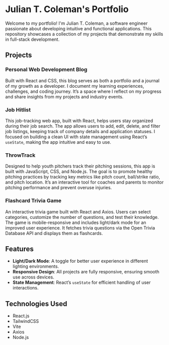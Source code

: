 # Julian T. Coleman's Portfolio

Welcome to my portfolio! I'm Julian T. Coleman, a software engineer passionate about developing intuitive and functional applications. This repository showcases a collection of my projects that demonstrate my skills in full-stack development.

## Projects

### Personal Web Development Blog
Built with React and CSS, this blog serves as both a portfolio and a journal of my growth as a developer. I document my learning experiences, challenges, and coding journey. It’s a space where I reflect on my progress and share insights from my projects and industry events.

### Job Hitlist
This job-tracking web app, built with React, helps users stay organized during their job search. The app allows users to add, edit, delete, and filter job listings, keeping track of company details and application statuses. I focused on building a clean UI with state management using React’s `useState`, making the app intuitive and easy to use.

### ThrowTrack
Designed to help youth pitchers track their pitching sessions, this app is built with JavaScript, CSS, and Node.js. The goal is to promote healthy pitching practices by tracking key metrics like pitch count, ball/strike ratio, and pitch location. It’s an interactive tool for coaches and parents to monitor pitching performance and prevent overuse injuries.

### Flashcard Trivia Game
An interactive trivia game built with React and Axios. Users can select categories, customize the number of questions, and test their knowledge. The game is mobile-responsive and includes light/dark mode for an improved user experience. It fetches trivia questions via the Open Trivia Database API and displays them as flashcards.

## Features
- **Light/Dark Mode**: A toggle for better user experience in different lighting environments.
- **Responsive Design**: All projects are fully responsive, ensuring smooth use across devices.
- **State Management**: React’s `useState` for efficient handling of user interactions.

## Technologies Used
- React.js
- TailwindCSS
- Vite
- Axios
- Node.js
